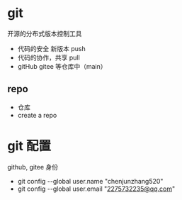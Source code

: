 # git

开源的分布式版本控制工具
- 代码的安全 新版本  push
- 代码的协作，共享 pull 
- gitHub gitee 等仓库中（main）

## repo
   - 仓库 
   - create a repo 
# git 配置
  github, gitee 身份
- git config --global user.name "chenjunzhang520"
- git config --global user.email "2275732235@qq.com"   
